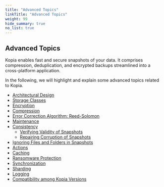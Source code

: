 ```yaml
---
title: "Advanced Topics"
linkTitle: "Advanced Topics"
weight: 99
hide_summary: true
no_list: true
---
```


## Advanced Topics
Kopia enables fast and secure snapshots of your data. It comprises compression, deduplication, and encrypted backups streamlined into a cross-platform application. 

In the following, we will highlight and explain some advanced topics related to Kopia. 

* [Architectural Design](architecture/#architecture)
* [Storage Classes](storage-tiers/#storage-classes)
* [Encryption](encryption/#encryption)
* [Compression](compression/#compression)
* [Error Correction Algorithm: Reed-Solomon](ecc/#error-correction-algorithm)
* [Maintenance](maintenance/#maintenance)
* [Consistency](consistency/#consistency)
	* [Verifying Validity of Snapshots](consistency/#verifying-validity-of-snapshots)
	* [Repairing Corruption of Snapshots](consistency/#repairing-corruption-of-snapshots)
* [Ignoring Files and Folders in Snapshots](kopiaignore/#ignoring-files-and-folders-in-snapshots)
* [Actions](actions/#actions)
* [Caching](caching/#caching)
* [Ransomware Protection](ransomware-protection/#what-is-ransomware-and-why-do-we-need-extra-protections)
* [Synchronization](synchronization/#synchronization)
* [Sharding](sharding/#sharding)
* [Logging](logging/#logging)
* [Compatibility among Kopia Versions](compatibility/#compatibility)
